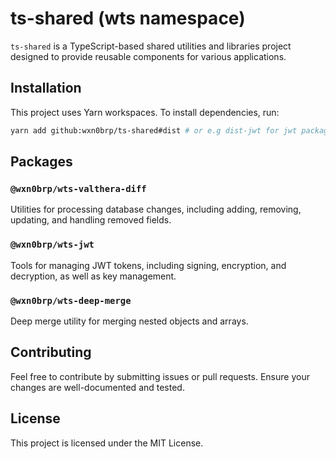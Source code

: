 # ts-shared (wts namespace)

`ts-shared` is a TypeScript-based shared utilities and libraries project designed to provide reusable components for various applications.

## Installation

This project uses Yarn workspaces. To install dependencies, run:

```bash
yarn add github:wxn0brp/ts-shared#dist # or e.g dist-jwt for jwt package
```

## Packages

### `@wxn0brp/wts-valthera-diff`
Utilities for processing database changes, including adding, removing, updating, and handling removed fields.

### `@wxn0brp/wts-jwt`
Tools for managing JWT tokens, including signing, encryption, and decryption, as well as key management.

### `@wxn0brp/wts-deep-merge`
Deep merge utility for merging nested objects and arrays.


## Contributing

Feel free to contribute by submitting issues or pull requests. Ensure your changes are well-documented and tested.

## License

This project is licensed under the MIT License.
